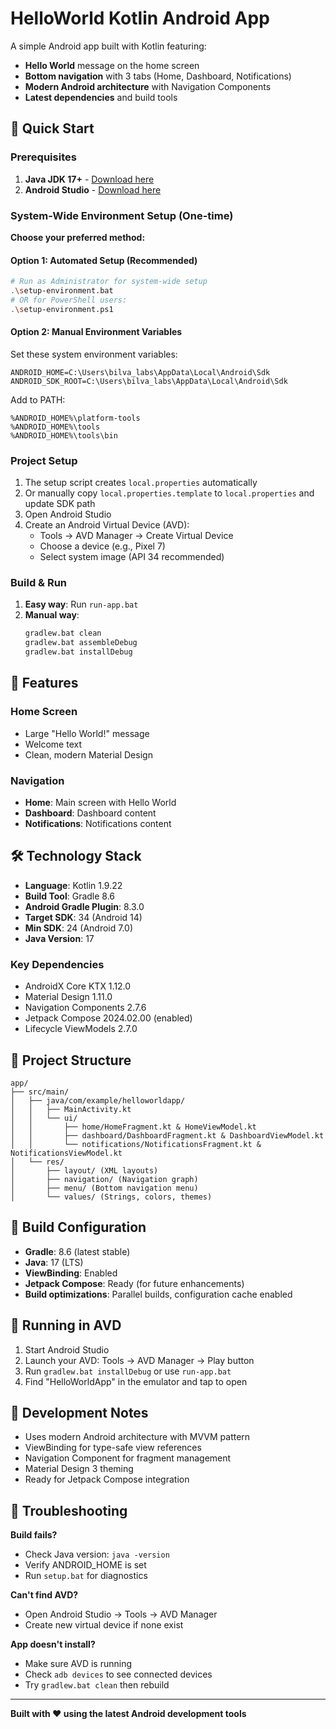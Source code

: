 # HelloWorld Kotlin Android App

A simple Android app built with Kotlin featuring:
- **Hello World** message on the home screen
- **Bottom navigation** with 3 tabs (Home, Dashboard, Notifications)
- **Modern Android architecture** with Navigation Components
- **Latest dependencies** and build tools

## 🚀 Quick Start

### Prerequisites
1. **Java JDK 17+** - [Download here](https://adoptium.net/)
2. **Android Studio** - [Download here](https://developer.android.com/studio)

### System-Wide Environment Setup (One-time)
**Choose your preferred method:**

#### Option 1: Automated Setup (Recommended)
```bash
# Run as Administrator for system-wide setup
.\setup-environment.bat
# OR for PowerShell users:
.\setup-environment.ps1
```

#### Option 2: Manual Environment Variables
Set these system environment variables:
```
ANDROID_HOME=C:\Users\bilva_labs\AppData\Local\Android\Sdk
ANDROID_SDK_ROOT=C:\Users\bilva_labs\AppData\Local\Android\Sdk
```
Add to PATH:
```
%ANDROID_HOME%\platform-tools
%ANDROID_HOME%\tools
%ANDROID_HOME%\tools\bin
```

### Project Setup
1. The setup script creates `local.properties` automatically
2. Or manually copy `local.properties.template` to `local.properties` and update SDK path
3. Open Android Studio
4. Create an Android Virtual Device (AVD):
   - Tools → AVD Manager → Create Virtual Device
   - Choose a device (e.g., Pixel 7)
   - Select system image (API 34 recommended)

### Build & Run
1. **Easy way**: Run `run-app.bat`
2. **Manual way**:
   ```bash
   gradlew.bat clean
   gradlew.bat assembleDebug
   gradlew.bat installDebug
   ```

## 📱 Features

### Home Screen
- Large "Hello World!" message
- Welcome text
- Clean, modern Material Design

### Navigation
- **Home**: Main screen with Hello World
- **Dashboard**: Dashboard content
- **Notifications**: Notifications content

## 🛠️ Technology Stack

- **Language**: Kotlin 1.9.22
- **Build Tool**: Gradle 8.6
- **Android Gradle Plugin**: 8.3.0
- **Target SDK**: 34 (Android 14)
- **Min SDK**: 24 (Android 7.0)
- **Java Version**: 17

### Key Dependencies
- AndroidX Core KTX 1.12.0
- Material Design 1.11.0
- Navigation Components 2.7.6
- Jetpack Compose 2024.02.00 (enabled)
- Lifecycle ViewModels 2.7.0

## 📁 Project Structure

```
app/
├── src/main/
│   ├── java/com/example/helloworldapp/
│   │   ├── MainActivity.kt
│   │   └── ui/
│   │       ├── home/HomeFragment.kt & HomeViewModel.kt
│   │       ├── dashboard/DashboardFragment.kt & DashboardViewModel.kt
│   │       └── notifications/NotificationsFragment.kt & NotificationsViewModel.kt
│   └── res/
│       ├── layout/ (XML layouts)
│       ├── navigation/ (Navigation graph)
│       ├── menu/ (Bottom navigation menu)
│       └── values/ (Strings, colors, themes)
```

## 🔧 Build Configuration

- **Gradle**: 8.6 (latest stable)
- **Java**: 17 (LTS)
- **ViewBinding**: Enabled
- **Jetpack Compose**: Ready (for future enhancements)
- **Build optimizations**: Parallel builds, configuration cache enabled

## 🎯 Running in AVD

1. Start Android Studio
2. Launch your AVD: Tools → AVD Manager → Play button
3. Run `gradlew.bat installDebug` or use `run-app.bat`
4. Find "HelloWorldApp" in the emulator and tap to open

## 📝 Development Notes

- Uses modern Android architecture with MVVM pattern
- ViewBinding for type-safe view references
- Navigation Component for fragment management
- Material Design 3 theming
- Ready for Jetpack Compose integration

## 🚨 Troubleshooting

**Build fails?**
- Check Java version: `java -version`
- Verify ANDROID_HOME is set
- Run `setup.bat` for diagnostics

**Can't find AVD?**
- Open Android Studio → Tools → AVD Manager
- Create new virtual device if none exist

**App doesn't install?**
- Make sure AVD is running
- Check `adb devices` to see connected devices
- Try `gradlew.bat clean` then rebuild

---

**Built with ❤️ using the latest Android development tools**